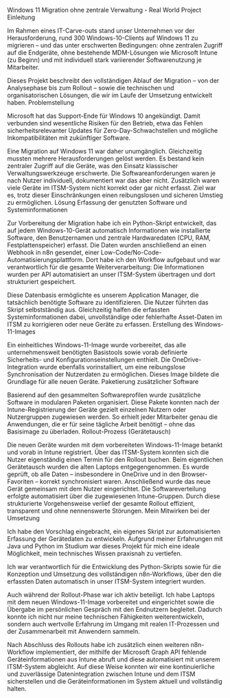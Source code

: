 Windows 11 Migration ohne zentrale Verwaltung - Real World Project
Einleitung

Im Rahmen eines IT-Carve-outs stand unser Unternehmen vor der Herausforderung, rund 300 Windows-10-Clients auf Windows 11 zu migrieren – und das unter erschwerten Bedingungen: ohne zentralen Zugriff auf die Endgeräte, ohne bestehende MDM-Lösungen wie Microsoft Intune (zu Beginn) und mit individuell stark variierender Softwarenutzung je Mitarbeiter.

Dieses Projekt beschreibt den vollständigen Ablauf der Migration – von der Analysephase bis zum Rollout – sowie die technischen und organisatorischen Lösungen, die wir im Laufe der Umsetzung entwickelt haben.
Problemstellung

Microsoft hat das Support-Ende für Windows 10 angekündigt. Damit verbunden sind wesentliche Risiken für den Betrieb, etwa das Fehlen sicherheitsrelevanter Updates für Zero-Day-Schwachstellen und mögliche Inkompatibilitäten mit zukünftiger Software.

Eine Migration auf Windows 11 war daher unumgänglich. Gleichzeitig mussten mehrere Herausforderungen gelöst werden. Es bestand kein zentraler Zugriff auf die Geräte, was den Einsatz klassischer Verwaltungswerkzeuge erschwerte. Die Softwareanforderungen waren je nach Nutzer individuell, dokumentiert war das aber nicht. Zusätzlich waren viele Geräte im ITSM-System nicht korrekt oder gar nicht erfasst. Ziel war es, trotz dieser Einschränkungen einen reibungslosen und sicheren Umstieg zu ermöglichen.
Lösung
Erfassung der genutzten Software und Systeminformationen

Zur Vorbereitung der Migration habe ich ein Python-Skript entwickelt, das auf jedem Windows-10-Gerät automatisch Informationen wie installierte Software, den Benutzernamen und zentrale Hardwaredaten (CPU, RAM, Festplattenspeicher) erfasst. Die Daten wurden anschließend an einen Webhook in n8n gesendet, einer Low-Code/No-Code-Automatisierungsplattform. Dort habe ich den Workflow aufgebaut und war verantwortlich für die gesamte Weiterverarbeitung: Die Informationen wurden per API automatisiert an unser ITSM-System übertragen und dort strukturiert gespeichert.

Diese Datenbasis ermöglichte es unserem Application Manager, die tatsächlich benötigte Software zu identifizieren. Die Nutzer führten das Skript selbstständig aus. Gleichzeitig halfen die erfassten Systeminformationen dabei, unvollständige oder fehlerhafte Asset-Daten im ITSM zu korrigieren oder neue Geräte zu erfassen.
Erstellung des Windows-11-Images

Ein einheitliches Windows-11-Image wurde vorbereitet, das alle unternehmensweit benötigten Basistools sowie vorab definierte Sicherheits- und Konfigurationseinstellungen enthielt. Die OneDrive-Integration wurde ebenfalls vorinstalliert, um eine reibungslose Synchronisation der Nutzerdaten zu ermöglichen. Dieses Image bildete die Grundlage für alle neuen Geräte.
Paketierung zusätzlicher Software

Basierend auf den gesammelten Softwareprofilen wurde zusätzliche Software in modularen Paketen organisiert. Diese Pakete konnten nach der Intune-Registrierung der Geräte gezielt einzelnen Nutzern oder Nutzergruppen zugewiesen werden. So erhielt jeder Mitarbeiter genau die Anwendungen, die er für seine tägliche Arbeit benötigt – ohne das Basisimage zu überladen.
Rollout-Prozess (Gerätetausch)

Die neuen Geräte wurden mit dem vorbereiteten Windows-11-Image betankt und vorab in Intune registriert. Über das ITSM-System konnten sich die Nutzer eigenständig einen Termin für den Rollout buchen. Beim eigentlichen Gerätetausch wurden die alten Laptops entgegengenommen. Es wurde geprüft, ob alle Daten – insbesondere in OneDrive und in den Browser-Favoriten – korrekt synchronisiert waren. Anschließend wurde das neue Gerät gemeinsam mit dem Nutzer eingerichtet. Die Softwareverteilung erfolgte automatisiert über die zugewiesenen Intune-Gruppen. Durch diese strukturierte Vorgehensweise verlief der gesamte Rollout effizient, transparent und ohne nennenswerte Störungen.
Mein Mitwirken bei der Umsetzung

Ich habe den Vorschlag eingebracht, ein eigenes Skript zur automatisierten Erfassung der Gerätedaten zu entwickeln. Aufgrund meiner Erfahrungen mit Java und Python im Studium war dieses Projekt für mich eine ideale Möglichkeit, mein technisches Wissen praxisnah zu vertiefen.

Ich war verantwortlich für die Entwicklung des Python-Skripts sowie für die Konzeption und Umsetzung des vollständigen n8n-Workflows, über den die erfassten Daten automatisch in unser ITSM-System integriert wurden.

Auch während der Rollout-Phase war ich aktiv beteiligt. Ich habe Laptops mit dem neuen Windows-11-Image vorbereitet und eingerichtet sowie die Übergabe im persönlichen Gespräch mit den Endnutzern begleitet. Dadurch konnte ich nicht nur meine technischen Fähigkeiten weiterentwickeln, sondern auch wertvolle Erfahrung im Umgang mit realen IT-Prozessen und der Zusammenarbeit mit Anwendern sammeln.

Nach Abschluss des Rollouts habe ich zusätzlich einen weiteren n8n-Workflow implementiert, der mithilfe der Microsoft Graph API fehlende Geräteinformationen aus Intune abruft und diese automatisiert mit unserem ITSM-System abgleicht. Auf diese Weise konnten wir eine kontinuierliche und zuverlässige Datenintegration zwischen Intune und dem ITSM sicherstellen und die Geräteinformationen im System aktuell und vollständig halten.
